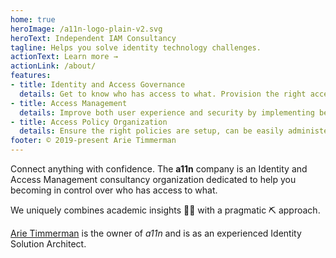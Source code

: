 ```yaml
---
home: true
heroImage: /a11n-logo-plain-v2.svg
heroText: Independent IAM Consultancy
tagline: Helps you solve identity technology challenges.
actionText: Learn more →
actionLink: /about/
features:
- title: Identity and Access Governance
  details: Get to know who has access to what. Provision the right access at the right time.
- title: Access Management
  details: Improve both user experience and security by implementing better access controls
- title: Access Policy Organization
  details: Ensure the right policies are setup, can be easily administered and are enforced on all endpoints
footer: © 2019-present Arie Timmerman
---
```


Connect anything with confidence. The __a11n__ company is an Identity and Access Management consultancy organization dedicated to help you becoming in control over who has access to what.

We uniquely combines academic insights 👨‍🏫 with a pragmatic ⛏️ approach.

[Arie Timmerman](https://www.linkedin.com/in/arie/) is the owner of _a11n_ and is as an experienced Identity Solution Architect.
